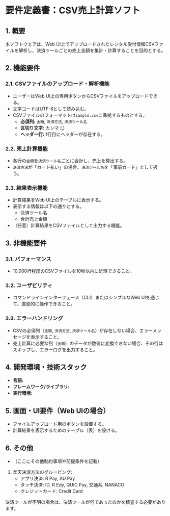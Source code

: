 # 要件定義書：CSV売上計算ソフト

## 1. 概要

本ソフトウェアは、Web UI上でアップロードされたレンタル受付情報CSVファイルを解析し、決済ツールごとの売上金額を集計・計算することを目的とする。

## 2. 機能要件

### 2.1. CSVファイルのアップロード・解析機能
-   ユーザーはWeb UI上の専用ボタンからCSVファイルをアップロードできる。
-   文字コードはUTF-8として読み込む。
-   CSVファイルのフォーマットは`sample.csv`に準拠するものとする。
    -   **必須列:** `金額`, `決済方法`, `決済ツール名`
    -   **区切り文字:** カンマ (,)
    -   **ヘッダー行:** 1行目にヘッダーが存在する。

### 2.2. 売上計算機能
-   各行の`金額`を`決済ツール名`ごとに合計し、売上を算出する。
-   `決済方法`が「カード払い」の場合、`決済ツール名`を「事前カード」として扱う。

### 2.3. 結果表示機能
-   計算結果をWeb UI上のテーブルに表示する。
-   表示する情報は以下の通りとする。
    -   決済ツール名
    -   合計売上金額
-   （任意）計算結果をCSVファイルとして出力する機能。

## 3. 非機能要件

### 3.1. パフォーマンス
-   10,000行程度のCSVファイルを10秒以内に処理できること。

### 3.2. ユーザビリティ
-   コマンドラインインターフェース（CLI）またはシンプルなWeb UIを通じて、直感的に操作できること。

### 3.3. エラーハンドリング
-   CSVの必須列（`金額`, `決済方法`, `決済ツール名`）が存在しない場合、エラーメッセージを表示すること。
-   売上計算に必要な列（`金額`）のデータが数値に変換できない場合、その行はスキップし、エラーログを出力すること。

## 4. 開発環境・技術スタック

-   **言語:**
-   **フレームワーク/ライブラリ:**
-   **実行環境:**

## 5. 画面・UI要件（Web UIの場合）

-   ファイルアップロード用のボタンを設置する。
-   計算結果を表示するためのテーブル（表）を設ける。

## 6. その他

-   （ここにその他制約事項や前提条件を記載）

   1. 楽天決済方法のグルーピング:
       * アプリ決済: R Pay, AU Pay
       * タッチ決済: ID, R Edy, QUIC Pay,
         交通系, NANACO
       * クレジットカード: Credit Card
  
  
決済ツールが不明の場合は、決済ツールが何であったのかを精査する必要があります。
